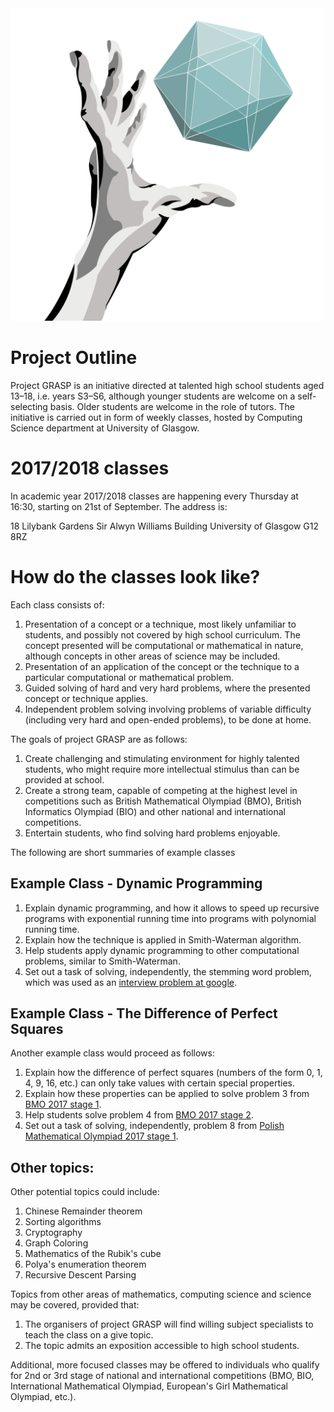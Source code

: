 <img src="/GRASP_logo.svg" alt="Project GRASP logo: a hand grasping a platonic solid" width="500px" height="500px">

# Project Outline

Project GRASP is an initiative directed at talented high school students aged 13–18, i.e. years S3–S6, although younger students are welcome on a self-selecting basis. Older students are welcome in the role of tutors. The initiative is carried out in form of weekly classes, hosted by Computing Science department at University of Glasgow.

# 2017/2018 classes
In academic year 2017/2018 classes are happening every Thursday at 16:30, starting on 21st of September. The address is:

18 Lilybank Gardens
Sir Alwyn Williams Building
University of Glasgow
G12 8RZ

# How do the classes look like?

Each class consists of:
1. Presentation of a concept or a technique, most likely unfamiliar to students, and possibly not covered by high school curriculum. The concept presented will be computational or mathematical in nature, although concepts in other areas of science may be included.
2. Presentation of an application of the concept or the technique to a particular computational or mathematical problem.
3. Guided solving of hard and very hard problems, where the presented concept or technique applies.
4. Independent problem solving involving problems of variable difficulty (including very hard and open-ended  problems), to be done at home.

The goals of project GRASP are as follows:
1. Create challenging and stimulating environment for highly talented students, who might require more intellectual stimulus than can be provided at school.
2. Create a strong team, capable of competing at the highest level in competitions such as British Mathematical Olympiad (BMO), British Informatics Olympiad (BIO) and other national and international competitions.
3. Entertain students, who find solving hard problems enjoyable.

The following are short summaries of example classes

## Example Class - Dynamic Programming

1. Explain dynamic programming, and how it allows to speed up recursive programs with exponential running time into programs with polynomial running time.
2. Explain how the technique is applied in Smith-Waterman algorithm.
3. Help students apply dynamic programming to other computational problems, similar to Smith-Waterman.
4. Set out a task of solving, independently, the stemming word problem, which was used as an [interview problem at google][1].

## Example Class - The Difference of Perfect Squares

Another example class would proceed as follows:
1. Explain how the difference of perfect squares (numbers of the form 0, 1, 4, 9, 16, etc.) can only take values with certain special properties.
2. Explain how these properties can be applied to solve problem 3 from [BMO 2017 stage 1][2].
3. Help students solve problem 4 from [BMO 2017 stage 2][2].
4. Set out a task of solving, independently, problem 8 from [Polish Mathematical Olympiad 2017 stage 1][3].

## Other topics:

Other potential topics could include:

1. Chinese Remainder theorem
2. Sorting algorithms
3. Cryptography
4. Graph Coloring
5. Mathematics of the Rubik's cube
6. Polya's enumeration theorem
7. Recursive Descent Parsing

Topics from other areas of mathematics, computing science and science may be covered, provided that:
1. The organisers of project GRASP will find willing subject specialists to teach the class on a give topic.
2. The topic admits an exposition accessible to high school students.

Additional, more focused classes may be offered to individuals who qualify for 2nd or 3rd stage of national and international competitions (BMO, BIO, International Mathematical Olympiad, European's Girl Mathematical Olympiad, etc.).

[1]: http://thenoisychannel.com/2011/08/08/retiring-a-great-interview-problem
[2]: https://bmos.ukmt.org.uk/home/bmo1-2017.pdf
[3]: https://www.om.edu.pl/sites/default/files/zadania/om/68-1.pdf
